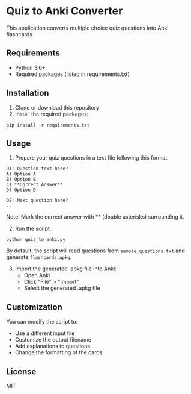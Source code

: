 # Quiz to Anki Converter

This application converts multiple choice quiz questions into Anki flashcards.

## Requirements

- Python 3.6+
- Required packages (listed in requirements.txt)

## Installation

1. Clone or download this repository
2. Install the required packages:

```
pip install -r requirements.txt
```

## Usage

1. Prepare your quiz questions in a text file following this format:

```
Q1: Question text here?
A) Option A
B) Option B
C) **Correct Answer**
D) Option D

Q2: Next question here?
...
```

Note: Mark the correct answer with ** (double asterisks) surrounding it.

2. Run the script:

```
python quiz_to_anki.py
```

By default, the script will read questions from `sample_questions.txt` and generate `flashcards.apkg`.

3. Import the generated .apkg file into Anki:
   - Open Anki
   - Click "File" > "Import"
   - Select the generated .apkg file

## Customization

You can modify the script to:
- Use a different input file
- Customize the output filename
- Add explanations to questions
- Change the formatting of the cards

## License

MIT